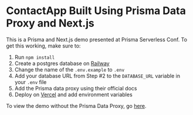 # ContactApp Built Using Prisma Data Proxy and Next.js

This is a Prisma and Next.js demo presented at Prisma Serverless Conf. To get this working, make sure to:

1. Run `npm install`
2. Create a postgres database on [Railway](https://railway.app/)
3. Change the name of the `.env.example` to `.env`
4. Add your database URL from Step #2 to the `DATABASE_URL` variable in your `.env` file
5. Add the Prisma data proxy using their official docs
6. Deploy on [Vercel](https://vercel.com/) and add environment variables

To view the demo without the Prisma Data Proxy, go [here](https://github.com/Nutlope/nextjs-prisma-demo).
